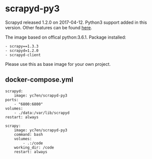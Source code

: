 scrapyd-py3
==========================

Scrapyd released 1.2.0 on 2017-04-12. Python3 support added in this version. Other features can be found [here](http://scrapyd.readthedocs.io/en/latest/news.html).

The image based on offical python:3.6.1. Package installed:

	- scrapy==1.3.3
	- scrapyd=1.2.0
	- scrapyd-client 


Please use this as base image for your own project.


docker-compose.yml
---------------------------

	scrapyd:
  		image: yc7en/scrapyd-py3
  	ports:
    	- "6800:6800"
  	volumes:
    	- ./data:/var/lib/scrapyd
  	restart: always

	scrapy:
	  	image: yc7en/scrapyd-py3
	  	command: bash
	  	volumes:
	    	- .:/code
	  	working_dir: /code
	  	restart: always


